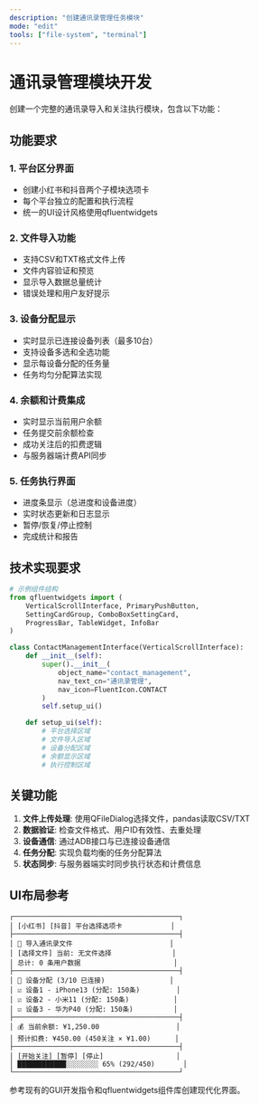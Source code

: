 ```yaml
---
description: "创建通讯录管理任务模块"
mode: "edit"
tools: ["file-system", "terminal"]
---
```


# 通讯录管理模块开发

创建一个完整的通讯录导入和关注执行模块，包含以下功能：

## 功能要求

### 1. 平台区分界面
- 创建小红书和抖音两个子模块选项卡
- 每个平台独立的配置和执行流程
- 统一的UI设计风格使用qfluentwidgets

### 2. 文件导入功能
- 支持CSV和TXT格式文件上传
- 文件内容验证和预览
- 显示导入数据总量统计
- 错误处理和用户友好提示

### 3. 设备分配显示
- 实时显示已连接设备列表（最多10台）
- 支持设备多选和全选功能
- 显示每设备分配的任务量
- 任务均匀分配算法实现

### 4. 余额和计费集成
- 实时显示当前用户余额
- 任务提交前余额检查
- 成功关注后的扣费逻辑
- 与服务器端计费API同步

### 5. 任务执行界面
- 进度条显示（总进度和设备进度）
- 实时状态更新和日志显示
- 暂停/恢复/停止控制
- 完成统计和报告

## 技术实现要求

```python
# 示例组件结构
from qfluentwidgets import (
    VerticalScrollInterface, PrimaryPushButton,
    SettingCardGroup, ComboBoxSettingCard,
    ProgressBar, TableWidget, InfoBar
)

class ContactManagementInterface(VerticalScrollInterface):
    def __init__(self):
        super().__init__(
            object_name="contact_management",
            nav_text_cn="通讯录管理",
            nav_icon=FluentIcon.CONTACT
        )
        self.setup_ui()

    def setup_ui(self):
        # 平台选择区域
        # 文件导入区域
        # 设备分配区域
        # 余额显示区域
        # 执行控制区域
```

## 关键功能

1. **文件上传处理**: 使用QFileDialog选择文件，pandas读取CSV/TXT
2. **数据验证**: 检查文件格式、用户ID有效性、去重处理
3. **设备通信**: 通过ADB接口与已连接设备通信
4. **任务分配**: 实现负载均衡的任务分配算法
5. **状态同步**: 与服务器端实时同步执行状态和计费信息

## UI布局参考

```
┌─────────────────────────────────────────┐
│ [小红书] [抖音] 平台选择选项卡            │
├─────────────────────────────────────────┤
│ 📁 导入通讯录文件                        │
│ [选择文件] 当前: 无文件选择               │
│ 总计: 0 条用户数据                       │
├─────────────────────────────────────────┤
│ 📱 设备分配 (3/10 已连接)                │
│ ☑ 设备1 - iPhone13 (分配: 150条)         │
│ ☑ 设备2 - 小米11 (分配: 150条)           │
│ ☑ 设备3 - 华为P40 (分配: 150条)          │
├─────────────────────────────────────────┤
│ 💰 当前余额: ¥1,250.00                   │
│ 预计扣费: ¥450.00 (450关注 × ¥1.00)      │
├─────────────────────────────────────────┤
│ [开始关注] [暂停] [停止]                  │
│ ████████████░░░░░░░░ 65% (292/450)       │
└─────────────────────────────────────────┘
```

参考现有的GUI开发指令和qfluentwidgets组件库创建现代化界面。

